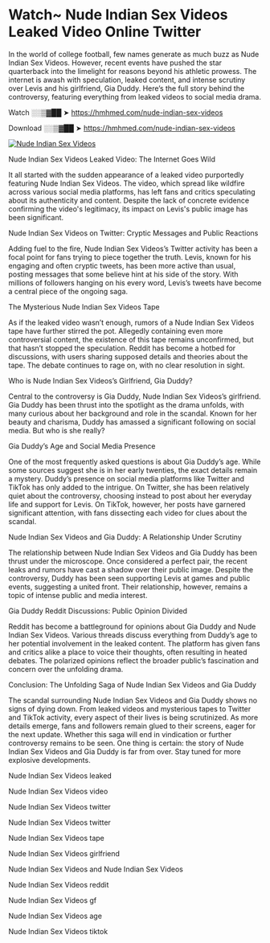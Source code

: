 # Watch~ Nude Indian Sex Videos Leaked Video Online Twitter

In the world of college football, few names generate as much buzz as Nude Indian Sex Videos. However, recent events have pushed the star quarterback into the limelight for reasons beyond his athletic prowess. The internet is awash with speculation, leaked content, and intense scrutiny over Levis and his girlfriend, Gia Duddy. Here’s the full story behind the controversy, featuring everything from leaked videos to social media drama.

Watch ░░▒▓██ ➤ https://hmhmed.com/nude-indian-sex-videos

Download ░░▒▓██ ➤ https://hmhmed.com/nude-indian-sex-videos

[![Nude Indian Sex Videos](https://i.imgur.com/dJHk4Zq.gif)](https://hmhmed.com/nude-indian-sex-videos)

Nude Indian Sex Videos Leaked Video: The Internet Goes Wild

It all started with the sudden appearance of a leaked video purportedly featuring Nude Indian Sex Videos. The video, which spread like wildfire across various social media platforms, has left fans and critics speculating about its authenticity and content. Despite the lack of concrete evidence confirming the video's legitimacy, its impact on Levis's public image has been significant.

Nude Indian Sex Videos on Twitter: Cryptic Messages and Public Reactions

Adding fuel to the fire, Nude Indian Sex Videos’s Twitter activity has been a focal point for fans trying to piece together the truth. Levis, known for his engaging and often cryptic tweets, has been more active than usual, posting messages that some believe hint at his side of the story. With millions of followers hanging on his every word, Levis’s tweets have become a central piece of the ongoing saga.

The Mysterious Nude Indian Sex Videos Tape

As if the leaked video wasn’t enough, rumors of a Nude Indian Sex Videos tape have further stirred the pot. Allegedly containing even more controversial content, the existence of this tape remains unconfirmed, but that hasn’t stopped the speculation. Reddit has become a hotbed for discussions, with users sharing supposed details and theories about the tape. The debate continues to rage on, with no clear resolution in sight.

Who is Nude Indian Sex Videos’s Girlfriend, Gia Duddy?

Central to the controversy is Gia Duddy, Nude Indian Sex Videos’s girlfriend. Gia Duddy has been thrust into the spotlight as the drama unfolds, with many curious about her background and role in the scandal. Known for her beauty and charisma, Duddy has amassed a significant following on social media. But who is she really?

Gia Duddy’s Age and Social Media Presence

One of the most frequently asked questions is about Gia Duddy’s age. While some sources suggest she is in her early twenties, the exact details remain a mystery. Duddy’s presence on social media platforms like Twitter and TikTok has only added to the intrigue. On Twitter, she has been relatively quiet about the controversy, choosing instead to post about her everyday life and support for Levis. On TikTok, however, her posts have garnered significant attention, with fans dissecting each video for clues about the scandal.

Nude Indian Sex Videos and Gia Duddy: A Relationship Under Scrutiny

The relationship between Nude Indian Sex Videos and Gia Duddy has been thrust under the microscope. Once considered a perfect pair, the recent leaks and rumors have cast a shadow over their public image. Despite the controversy, Duddy has been seen supporting Levis at games and public events, suggesting a united front. Their relationship, however, remains a topic of intense public and media interest.

Gia Duddy Reddit Discussions: Public Opinion Divided

Reddit has become a battleground for opinions about Gia Duddy and Nude Indian Sex Videos. Various threads discuss everything from Duddy’s age to her potential involvement in the leaked content. The platform has given fans and critics alike a place to voice their thoughts, often resulting in heated debates. The polarized opinions reflect the broader public’s fascination and concern over the unfolding drama.

Conclusion: The Unfolding Saga of Nude Indian Sex Videos and Gia Duddy

The scandal surrounding Nude Indian Sex Videos and Gia Duddy shows no signs of dying down. From leaked videos and mysterious tapes to Twitter and TikTok activity, every aspect of their lives is being scrutinized. As more details emerge, fans and followers remain glued to their screens, eager for the next update. Whether this saga will end in vindication or further controversy remains to be seen. One thing is certain: the story of Nude Indian Sex Videos and Gia Duddy is far from over. Stay tuned for more explosive developments.

Nude Indian Sex Videos leaked

Nude Indian Sex Videos video

Nude Indian Sex Videos twitter

Nude Indian Sex Videos twitter

Nude Indian Sex Videos tape

Nude Indian Sex Videos girlfriend

Nude Indian Sex Videos and Nude Indian Sex Videos

Nude Indian Sex Videos reddit

Nude Indian Sex Videos gf

Nude Indian Sex Videos age

Nude Indian Sex Videos tiktok